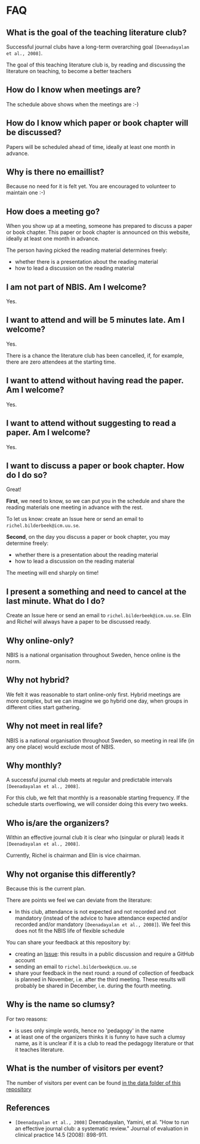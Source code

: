 # FAQ

## What is the goal of the teaching literature club?

Successful journal clubs have a long-term overarching
goal `[Deenadayalan et al., 2008]`.

The goal of this teaching literature club is,
by reading and discussing the literature on teaching,
to become a better teachers

## How do I know when meetings are?

The schedule above shows when the meetings are :-)

## How do I know which paper or book chapter will be discussed?

Papers will be scheduled ahead of time,
ideally at least one month in advance.

## Why is there no emaillist?

Because no need for it is felt yet.
You are encouraged to volunteer to maintain one :-)

## How does a meeting go?

When you show up at a meeting,
someone has prepared to discuss a paper or book chapter.
This paper or book chapter is announced on this website,
ideally at least one month in advance.

The person having picked the reading material determines freely:

- whether there is a presentation about the reading material
- how to lead a discussion on the reading material

## I am not part of NBIS. Am I welcome?

Yes.

## I want to attend and will be 5 minutes late. Am I welcome?

Yes.

There is a chance the literature club has been cancelled, if,
for example, there are zero attendees at the starting time.

## I want to attend without having read the paper. Am I welcome?

Yes.

## I want to attend without suggesting to read a paper. Am I welcome?

Yes.

## I want to discuss a paper or book chapter. How do I do so?

Great!

**First**, we need to know, so we can put you in the schedule and share
the reading materials one meeting in advance with the rest.

To let us know: create an Issue here or send an email to `richel.bilderbeek@icm.uu.se`.

**Second**, on the day you discuss a paper or book chapter,
you may determine freely:

- whether there is a presentation about the reading material
- how to lead a discussion on the reading material

The meeting will end sharply on time!

## I present a something and need to cancel at the last minute. What do I do?

Create an Issue here or send an email to `richel.bilderbeek@icm.uu.se`.
Elin and Richel will always have a paper to be discussed ready.

## Why online-only?

NBIS is a national organisation throughout Sweden,
hence online is the norm.

## Why not hybrid?

We felt it was reasonable to start online-only first.
Hybrid meetings are more complex,
but we can imagine we go hybrid one day,
when groups in different cities start gathering.

## Why not meet in real life?

NBIS is a national organisation throughout Sweden,
so meeting in real life (in any one place) would exclude most of NBIS.

## Why monthly?

A successful journal club meets at
regular and predictable intervals `[Deenadayalan et al., 2008]`.

For this club, we felt that monthly is a reasonable starting frequency.
If the schedule starts overflowing,
we will consider doing this every two weeks.

## Who is/are the organizers?

Within an effective journal club it is clear who
(singular or plural) leads it `[Deenadayalan et al., 2008]`.

Currently, Richel is chairman and Elin is vice chairman.

## Why not organise this differently?

Because this is the current plan.

There are points we feel we can deviate from the literature:

- In this club, attendance is not expected and not recorded and not mandatory
  (instead of the advice to have attendance expected and/or recorded
  and/or mandatory `[Deenadayalan et al., 2008]`).
  We feel this does not fit the NBIS life of flexible schedule

You can share your feedback at this repository by:

- creating an [Issue](https://github.com/NBISweden/teaching_literature_club/issues):
  this results in a public discussion and require a GitHub account
- sending an email to `richel.bilderbeek@icm.uu.se`
- share your feedback in the next round:
  a round of collection of feedback is planned in November,
  i.e. after the third meeting.
  These results will probably be shared in December,
  i.e. during the fourth meeting.

## Why is the name so clumsy?

For two reasons:

- is uses only simple words, hence no 'pedagogy' in the name
- at least one of the organizers thinks
  it is funny to have such a clumsy name,
  as it is unclear if it is a club to
  read the pedagogy literature or that it
  teaches literature.

## What is the number of visitors per event?

The number of visitors per event can be found
[in the data folder of this repository](data/README.md)

## References

- `[Deenadayalan et al., 2008]`
  Deenadayalan, Yamini, et al.
  "How to run an effective journal club: a systematic review."
  Journal of evaluation in clinical practice 14.5 (2008): 898-911.
